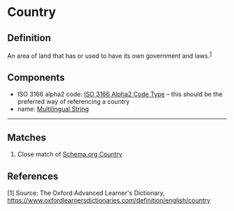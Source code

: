 # Country

## Definition
An area of land that has or used to have its own government and laws.<sup>[1](#fn1)</sup>

## Components
- ISO 3166 alpha2 code: [ISO 3166 Alpha2 Code Type](../datatypes/ISO_3166_Alpha2_Code.md) – this should be the preferred way of referencing a country
- name: [Multilingual String](../datatypes/Multilingual_String.md)

---
## Matches
1. Close match of [Schema.org Country](https://schema.org/Country)

## References
<a name="fn1">\[1\]</a> Source: The Oxford Advanced Learner's Dictionary, https://www.oxfordlearnersdictionaries.com/definition/english/country 
